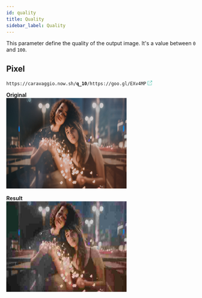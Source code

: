 ```yaml
---
id: quality
title: Quality
sidebar_label: Quality
---
```


This parameter define the quality of the output image. It's a value between `0` and `100`.

## Pixel

<code>https&#8203;:&#8203;//caravaggio.now.sh/<strong>q_10</strong>/https&#8203;:&#8203;//goo.gl/EXv4MP</code>&nbsp;<a href="https://caravaggio.now.sh/q_10/https://goo.gl/Pe7YrK" alt="go" target="_blank"><img style="display:inline" src="assets/external.png" width="12" /></a>


**Original**     
<img width="320" height="240" src="assets/example/girls.jpeg" />

**Result**     
<img width="320" height="240" src="assets/example/q10.jpeg" />